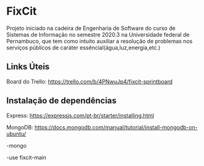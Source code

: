 # FixCit

Projeto iniciado na cadeira de Engenharia de Software do curso de Sistemas de Informação no semestre 2020.3 na Universidade federal de Pernambuco, que tem como intuito auxiliar a resolução de problemas nos serviços públicos de caráter essêncial(água,luz,energia,etc.)

## Links Úteis

Board do Trello: https://trello.com/b/4PNwuJp4/fixcit-sprintboard

## Instalação de dependências

Express: https://expressjs.com/pt-br/starter/installing.html

MongoDB: https://docs.mongodb.com/manual/tutorial/install-mongodb-on-ubuntu/

-mongo

-use fixcit-main
